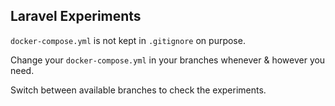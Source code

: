 ## Laravel Experiments
`docker-compose.yml` is not kept in `.gitignore` on purpose.

Change your `docker-compose.yml` in your branches whenever & however you need.

Switch between available branches to check the experiments.
